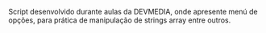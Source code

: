 Script desenvolvido durante aulas da DEVMEDIA, onde apresente menú de opções, para prática de manipulação de strings array entre outros.
